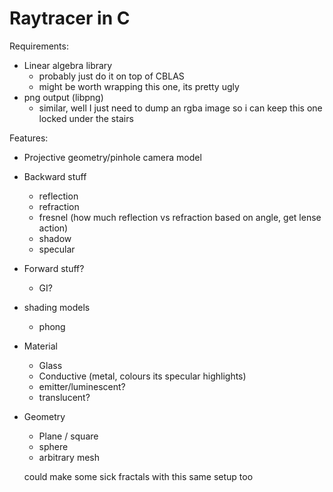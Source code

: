 # Raytracer in C
Requirements:
* Linear algebra library
  * probably just do it on top of CBLAS
  * might be worth wrapping this one, its pretty ugly
* png output (libpng)
  * similar, well I just need to dump an rgba image so i can keep this one locked under the stairs

Features:
* Projective geometry/pinhole camera model
* Backward stuff
  * reflection
  * refraction
  * fresnel (how much reflection vs refraction based on angle, get lense action)
  * shadow
  * specular
* Forward stuff?
  * GI?
* shading models
  * phong
* Material
  * Glass
  * Conductive (metal, colours its specular highlights)
  * emitter/luminescent?
  * translucent?
* Geometry
  * Plane / square
  * sphere
  * arbitrary mesh


  could make some sick fractals with this same setup too